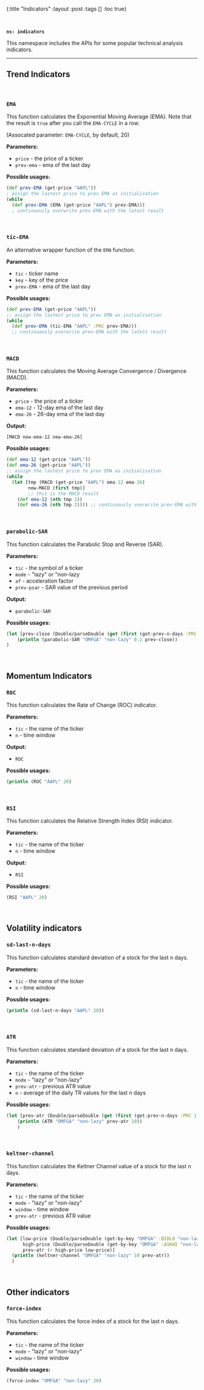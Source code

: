 {:title "Indicators"
 :layout :post
 :tags  []
 :toc true}

<br>

**`ns: indicators`**

This namespace includes the APIs for some popular technical analysis indicators.

---

## Trend Indicators

<br>

### `EMA`

This function calculates the Exponential Moving Average (EMA). Note that the result is `true` after you call the `EMA-CYCLE` in a row.

(Assocated parameter: `EMA-CYCLE`, by default, 20)

**Parameters:**

- `price` - the price of a ticker
- `prev-ema` - ema of the last day

**Possible usages:**

```clojure
(def prev-EMA (get-price "AAPL")) 
; assign the lastest price to prev EMA as initialisation
(while
  (def prev-EMA (EMA (get-price "AAPL") prev-EMA))) 
  ; continuously overwrite prev-EMA with the latest result
```

<br>

### `tic-EMA`

An alternative wrapper function of the `EMA` function.

**Parameters:**

- `tic` - ticker name
- `key` - key of the price
- `prev-EMA` - ema of the last day

**Possible usages:**

```clojure
(def prev-EMA (get-price "AAPL")) 
;; assign the lastest price to prev EMA as initialisation
(while
  (def prev-EMA (tic-EMA "AAPL" :PRC prev-EMA))) 
  ;; continuously overwrite prev-EMA with the latest result
```

<br>

### `MACD`

This function calculates the Moving Average Convergence / Divergence (MACD).

**Parameters:**

- `price` - the price of a ticker
- `ema-12` - 12-day ema of the last day
- `ema-26` - 26-day ema of the last day

**Output:**

`[MACD new-ema-12 new-ema-26]`

**Possible usages:**

```clojure
(def ema-12 (get-price "AAPL")) 
(def ema-26 (get-price "AAPL"))
;; assign the lastest price to prev EMA as initialisation
(while
  (let [tmp (MACD (get-price "AAPL") ema-12 ema-26)
        new-MACD (first tmp)] 
        ;; this is the MACD result
    (def ema-12 (nth tmp 1))
    (def ema-26 (nth tmp 2)))) ;; continuously overwrite prev-EMA with the latest result
```

<br>

### `parabolic-SAR`

This function calculates the Parabolic Stop and Reverse (SAR).

**Parameters:**

- `tic` - the symbol of a ticker
- `mode` - "lazy" or "non-lazy
- `af` - acceleration factor
- `prev-psar` - SAR value of the previous period

**Output:**

- `parabolic-SAR`

**Possible usages:**

```clojure
(let [prev-close (Double/parseDouble (get (first (get-prev-n-days :PRC 1 "OMFGA")) :PRC))]
    (println (parabolic-SAR "OMFGA" "non-lazy" 0.2 prev-close))
)
```

<br>

## Momentum Indicators
### `ROC`

This function calculates the Rate of Change (ROC) indicator.

**Parameters:**

- `tic` - the name of the ticker
- `n` - time window

**Output:**

- `ROC`

**Possible usages:**

```clojure
(println (ROC "AAPL" 20)
```

<br>

### `RSI`

This function calculates the Relative Strength Index (RSI) indicator.

**Parameters:**

- `tic` - the name of the ticker
- `n` - time window

**Output:**

- `RSI`


**Possible usages:**

```clojure
(RSI "AAPL" 20)
```

<br>

## Volatility indicators
### `sd-last-n-days`

This function calculates standard deviation of a stock for the last n days.

**Parameters:**

- `tic` - the name of the ticker
- `n` - time window

**Possible usages:**

```clojure
(println (sd-last-n-days "AAPL" 20))
```
<br>

### `ATR`

This function calculates standard deviation of a stock for the last n days.

**Parameters:**

- `tic` - the name of the ticker
- `mode` - "lazy" or "non-lazy"
- `prev-atr` - previous ATR value
- `n` - average of the daily TR values for the last n days

**Possible usages:**

```clojure
(let [prev-atr (Double/parseDouble (get (first (get-prev-n-days :PRC 1 "OMFGA")) :PRC))]
    (println (ATR "OMFGA" "non-lazy" prev-atr 10))
    )
```
<br>


### `keltner-channel`

This function calculates the Keltner Channel value of a stock for the last n days.

**Parameters:**

- `tic` - the name of the ticker
- `mode` - "lazy" or "non-lazy"
- `window` - time window
- `prev-atr` - previous ATR value

**Possible usages:**

```clojure
(let [low-price (Double/parseDouble (get-by-key "OMFGA" :BIDLO "non-lazy"))
      high-price (Double/parseDouble (get-by-key "OMFGA" :ASKHI "non-lazy"))
      prev-atr (- high-price low-price)]
  (println (keltner-channel "OMFGA" "non-lazy" 10 prev-atr))
  )
```
<br>

## Other indicators
### `force-index`

This function calculates the force index of a stock for the last n days.

**Parameters:**

- `tic` - the name of the ticker
- `mode` - "lazy" or "non-lazy"
- `window` - time window

**Possible usages:**

```clojure
(force-index "OMFGA" "non-lazy" 20)
```
<br>